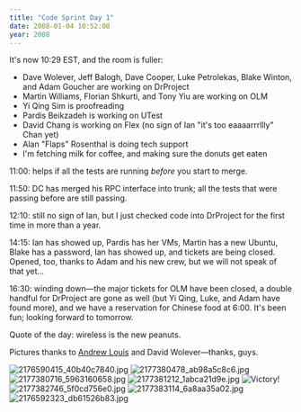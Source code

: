 ```yaml
---
title: "Code Sprint Day 1"
date: 2008-01-04 10:52:08
year: 2008
---
```

It's now 10:29 EST, and the room is fuller:
<ul>
  <li>Dave Wolever, Jeff Balogh, Dave Cooper, Luke Petrolekas, Blake Winton, and Adam Goucher are working on DrProject</li>
  <li>Martin Williams, Florian Shkurti, and Tony Yiu are working on OLM</li>
  <li>Yi Qing Sim is proofreading</li>
  <li>Pardis Beikzadeh is working on UTest</li>
  <li>David Chang is working on Flex (no sign of Ian "it's too eaaaarrrllly" Chan yet)</li>
  <li>Alan "Flaps" Rosenthal is doing tech support</li>
  <li>I'm fetching milk for coffee, and making sure the donuts get eaten</li>
</ul>
11:00: helps if all the tests are running <em>before</em> you start to merge.

11:50: DC has merged his RPC interface into trunk; all the tests that were passing before are still passing.

12:10: still no sign of Ian, but I just checked code into DrProject for the first time in more than a year.

14:15: Ian has showed up, Pardis has her VMs, Martin has a new Ubuntu, Blake has a password, Ian has showed up, and tickets are being closed.  Opened, too, thanks to Adam and his new crew, but we will not speak of that yet…

16:30: winding down—the major tickets for OLM have been closed, a double handful for DrProject are gone as well (but Yi Qing, Luke, and Adam have found more), and we have a reservation for Chinese food at 6:00.  It's been fun; looking forward to tomorrow.

Quote of the day: wireless is the new peanuts.

Pictures thanks to <a href="http://hyfen.net/">Andrew Louis</a> and David Wolever—thanks, guys.

<img src="{{'/files/2008/01/2176590415_40b40c7840.jpg' | relative_url}}" alt="2176590415_40b40c7840.jpg" id="image1298" />

<img src="{{'/files/2008/01/2177380478_ab98a5c8c6.jpg' | relative_url}}" alt="2177380478_ab98a5c8c6.jpg" id="image1300" />

<img src="{{'/files/2008/01/2177380716_5963160658.jpg' | relative_url}}" alt="2177380716_5963160658.jpg" id="image1301" />

<img src="{{'/files/2008/01/2177381212_1abca21d9e.jpg' | relative_url}}" alt="2177381212_1abca21d9e.jpg" id="image1302" />

<img src="{{'/files/2008/01/2181745117_98f010c403.jpg' | relative_url}}" alt="Victory!" id="image1308" />

<img src="{{'/files/2008/01/2177382746_5f0cd756e0.jpg' | relative_url}}" alt="2177382746_5f0cd756e0.jpg" id="image1303" />

<img src="{{'/files/2008/01/2177383114_6a8aa35a02.jpg' | relative_url}}" alt="2177383114_6a8aa35a02.jpg" id="image1304" />

<img src="{{'/files/2008/01/2176592323_db61526b83.jpg' | relative_url}}" alt="2176592323_db61526b83.jpg" id="image1299" />
